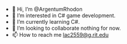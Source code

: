 - 👋 Hi, I’m @ArgentumRhodon
- 👀 I’m interested in C# game development.
- 🌱 I’m currently learning C#.
- 💞️ I’m looking to collaborate nothing for now.
- 📫 How to reach me lac2559@g.rit.edu

<!---
ArgentumRhodon/ArgentumRhodon is a ✨ special ✨ repository because its `README.md` (this file) appears on your GitHub profile.
You can click the Preview link to take a look at your changes.
--->

